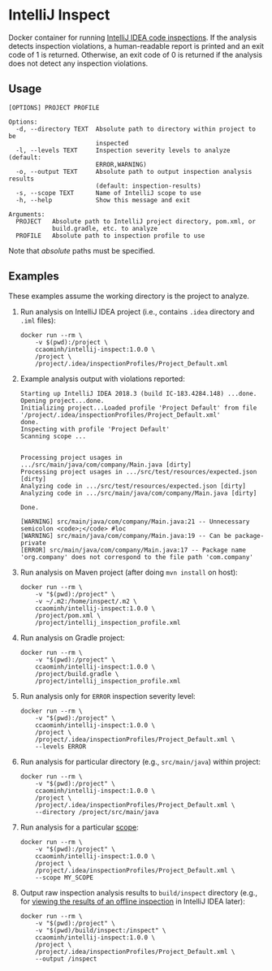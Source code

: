 # IntelliJ Inspect

Docker container for running [IntelliJ IDEA code inspections](https://www.jetbrains.com/help/idea/code-inspection.html). If the analysis detects inspection violations, a human-readable report is printed and an exit code of 1 is returned. Otherwise, an exit code of 0 is returned if the analysis does not detect any inspection violations.

## Usage

```
[OPTIONS] PROJECT PROFILE

Options:
  -d, --directory TEXT  Absolute path to directory within project to be
                        inspected
  -l, --levels TEXT     Inspection severity levels to analyze (default:
                        ERROR,WARNING)
  -o, --output TEXT     Absolute path to output inspection analysis results
                        (default: inspection-results)
  -s, --scope TEXT      Name of IntelliJ scope to use
  -h, --help            Show this message and exit

Arguments:
  PROJECT   Absolute path to IntelliJ project directory, pom.xml, or
            build.gradle, etc. to analyze
  PROFILE   Absolute path to inspection profile to use
```

Note that _absolute_ paths must be specified.

## Examples

These examples assume the working directory is the project to analyze.

1. Run analysis on IntelliJ IDEA project (i.e., contains `.idea` directory and `.iml` files):
   ```
   docker run --rm \
       -v $(pwd):/project \
       ccaominh/intellij-inspect:1.0.0 \
       /project \
       /project/.idea/inspectionProfiles/Project_Default.xml
   ```

2. Example analysis output with violations reported:
   ```
   Starting up IntelliJ IDEA 2018.3 (build IC-183.4284.148) ...done.
   Opening project...done.
   Initializing project...Loaded profile 'Project Default' from file '/project/.idea/inspectionProfiles/Project_Default.xml'
   done.
   Inspecting with profile 'Project Default'
   Scanning scope ...


   Processing project usages in .../src/main/java/com/company/Main.java [dirty]
   Processing project usages in .../src/test/resources/expected.json [dirty]
   Analyzing code in .../src/test/resources/expected.json [dirty]
   Analyzing code in .../src/main/java/com/company/Main.java [dirty]

   Done.

   [WARNING] src/main/java/com/company/Main.java:21 -- Unnecessary semicolon <code>;</code> #loc
   [WARNING] src/main/java/com/company/Main.java:19 -- Can be package-private
   [ERROR] src/main/java/com/company/Main.java:17 -- Package name 'org.company' does not correspond to the file path 'com.company'
   ```

3. Run analysis on Maven project (after doing `mvn install` on host):
   ```
   docker run --rm \
       -v "$(pwd):/project" \
       -v ~/.m2:/home/inspect/.m2 \
       ccaominh/intellij-inspect:1.0.0 \
       /project/pom.xml \
       /project/intellij_inspection_profile.xml
   ```

4. Run analysis on Gradle project:
   ```
   docker run --rm \
       -v "$(pwd):/project" \
       ccaominh/intellij-inspect:1.0.0 \
       /project/build.gradle \
       /project/intellij_inspection_profile.xml
   ```

5. Run analysis only for `ERROR` inspection severity level:
   ```
   docker run --rm \
       -v "$(pwd):/project" \
       ccaominh/intellij-inspect:1.0.0 \
       /project \
       /project/.idea/inspectionProfiles/Project_Default.xml \
       --levels ERROR
   ```

6. Run analysis for particular directory (e.g., `src/main/java`) within project:
   ```
   docker run --rm \
       -v "$(pwd):/project" \
       ccaominh/intellij-inspect:1.0.0 \
       /project \
       /project/.idea/inspectionProfiles/Project_Default.xml \
       --directory /project/src/main/java
   ```

7. Run analysis for a particular [scope](https://www.jetbrains.com/help/idea/settings-scopes.html):
   ```
   docker run --rm \
       -v "$(pwd):/project" \
       ccaominh/intellij-inspect:1.0.0 \
       /project \
       /project/.idea/inspectionProfiles/Project_Default.xml \
       --scope MY_SCOPE
   ```

8. Output raw inspection analysis results to `build/inspect` directory (e.g., for [viewing the results of an offline inspection](https://www.jetbrains.com/help/idea/command-line-code-inspector.html#offline) in IntelliJ IDEA later):
    ```
    docker run --rm \
        -v "$(pwd):/project" \
        -v "$(pwd)/build/inspect:/inspect" \
        ccaominh/intellij-inspect:1.0.0 \
        /project \
        /project/.idea/inspectionProfiles/Project_Default.xml \
        --output /inspect
    ```
